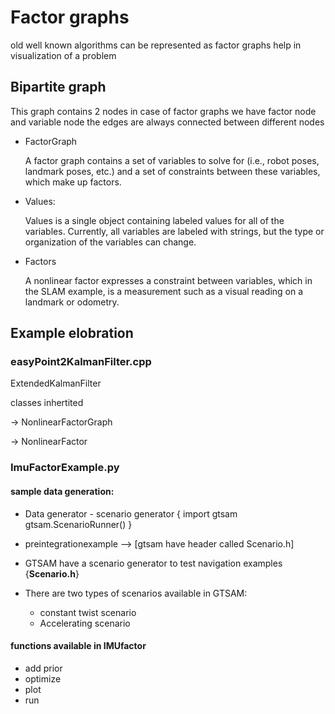 # Factor graphs 
old well known algorithms can be represented as factor graphs
help in visualization of a problem 

## Bipartite graph 

This graph contains 2 nodes 
in case of factor graphs we have factor node and variable node
the edges are always connected between different nodes 

* FactorGraph

	A factor graph contains a set of variables to solve for (i.e., robot poses, landmark poses, etc.) and a set of constraints between these variables, which make up factors.

* Values:

	Values is a single object containing labeled values for all of the variables.  Currently, all variables are labeled with strings, but the type or organization of the variables can change.

* Factors

	A nonlinear factor expresses a constraint between variables, which in the SLAM example, is a measurement such as a visual reading on a landmark or odometry.



## Example elobration

### easyPoint2KalmanFilter.cpp

ExtendedKalmanFilter 

classes inhertited 

-> NonlinearFactorGraph

-> NonlinearFactor


### ImuFactorExample.py

#### sample data generation:

- Data generator - scenario generator {
	import gtsam
	gtsam.ScenarioRunner()
	}
- preintegrationexample --> [gtsam have header called Scenario.h]

- GTSAM have a scenario generator to test navigation examples {**Scenario.h**}

- There are two types of scenarios available in GTSAM:
	- constant twist scenario
	- Accelerating scenario

#### functions available in IMUfactor 

- add prior 
- optimize
- plot 
- run




